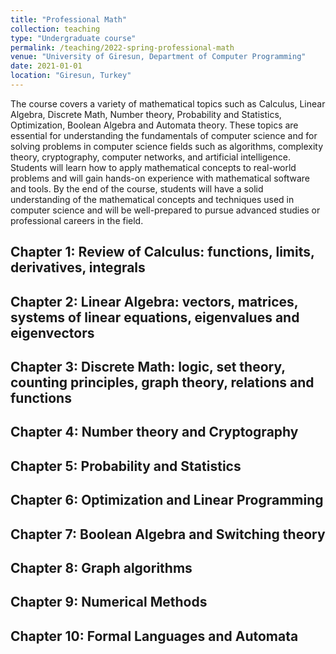 ```yaml
---
title: "Professional Math"
collection: teaching
type: "Undergraduate course"
permalink: /teaching/2022-spring-professional-math
venue: "University of Giresun, Department of Computer Programming"
date: 2021-01-01
location: "Giresun, Turkey"
---
```


The course covers a variety of mathematical topics such as Calculus, Linear Algebra, Discrete Math, Number theory, Probability and Statistics, Optimization, Boolean Algebra and Automata theory. These topics are essential for understanding the fundamentals of computer science and for solving problems in computer science fields such as algorithms, complexity theory, cryptography, computer networks, and artificial intelligence. Students will learn how to apply mathematical concepts to real-world problems and will gain hands-on experience with mathematical software and tools. By the end of the course, students will have a solid understanding of the mathematical concepts and techniques used in computer science and will be well-prepared to pursue advanced studies or professional careers in the field.

Chapter 1: Review of Calculus: functions, limits, derivatives, integrals
-----

Chapter 2: Linear Algebra: vectors, matrices, systems of linear equations, eigenvalues and eigenvectors
-----

Chapter 3: Discrete Math: logic, set theory, counting principles, graph theory, relations and functions
-----

Chapter 4: Number theory and Cryptography
-----

Chapter 5: Probability and Statistics
-----

Chapter 6: Optimization and Linear Programming
-----

Chapter 7: Boolean Algebra and Switching theory
-----

Chapter 8: Graph algorithms
-----

Chapter 9: Numerical Methods
-----

Chapter 10: Formal Languages and Automata
-----

